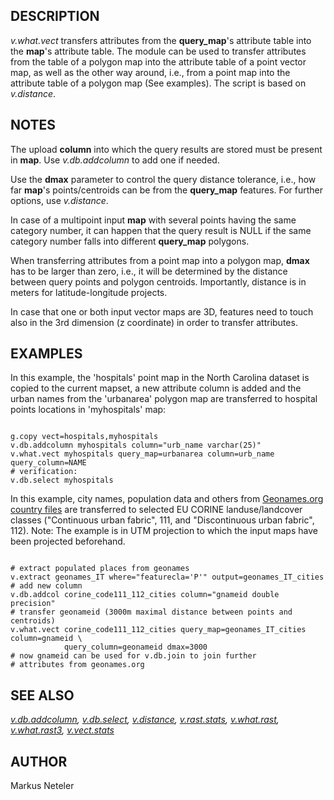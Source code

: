 
## DESCRIPTION

*v.what.vect* transfers attributes from the **query\_map**'s
attribute table into the **map**'s attribute table. The module can
be used to transfer attributes from the table of a polygon map into the
attribute table of a point vector map, as well as the other way around,
i.e., from a point map into the attribute table of a polygon map (See
examples). The script is based on *v.distance*.

## NOTES

The upload **column** into which the query results are stored must be
present in **map**. Use *v.db.addcolumn* to add one if needed.

Use the **dmax** parameter to control the query distance tolerance, i.e.,
how far **map**'s points/centroids can be from the **query\_map** features.
For further options, use *v.distance*.

In case of a multipoint input **map** with several points having the
same category number, it can happen that the query result is NULL if the same
category number falls into different **query\_map** polygons.

When transferring attributes from a point map into a polygon map,
**dmax** has to be larger than zero, i.e., it will be determined by the
distance between query points and polygon centroids. Importantly, distance
is in meters for latitude-longitude projects.

In case that one or both input vector maps are 3D, features need to
touch also in the 3rd dimension (z coordinate) in order to transfer
attributes.

## EXAMPLES

In this example, the 'hospitals' point map in the North Carolina dataset is
copied to the current mapset, a new attribute column is added and the urban
names from the 'urbanarea' polygon map are transferred to hospital points
locations in 'myhospitals' map:

```

g.copy vect=hospitals,myhospitals
v.db.addcolumn myhospitals column="urb_name varchar(25)"
v.what.vect myhospitals query_map=urbanarea column=urb_name query_column=NAME
# verification:
v.db.select myhospitals

```

In this example, city names, population data and others from
[Geonames.org country files](https://download.geonames.org/export/dump/) are
transferred to selected EU CORINE landuse/landcover classes
("Continuous urban fabric", 111, and "Discontinuous urban fabric", 112).
Note: The example is in UTM projection to which the input maps have been
projected beforehand.

```

# extract populated places from geonames
v.extract geonames_IT where="featurecla='P'" output=geonames_IT_cities
# add new column
v.db.addcol corine_code111_112_cities column="gnameid double precision"
# transfer geonameid (3000m maximal distance between points and centroids)
v.what.vect corine_code111_112_cities query_map=geonames_IT_cities column=gnameid \
            query_column=geonameid dmax=3000
# now gnameid can be used for v.db.join to join further
# attributes from geonames.org

```

## SEE ALSO

*[v.db.addcolumn](v.db.addcolumn.html),
[v.db.select](v.db.select.html),
[v.distance](v.distance.html),
[v.rast.stats](v.rast.stats.html),
[v.what.rast](v.what.rast.html),
[v.what.rast3](v.what.rast3.html),
[v.vect.stats](v.vect.stats.html)*

## AUTHOR

Markus Neteler
